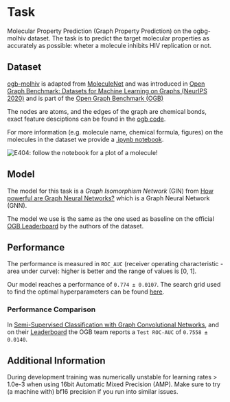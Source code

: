 # Task

Molecular Property Prediction (Graph Property Prediction) on the ogbg-molhiv dataset. The task is to predict the target molecular properties as accurately as possible: wheter a molecule inhibits HIV replication or not.

## Dataset

[ogb-molhiv](https://ogb.stanford.edu/docs/graphprop/#ogbg-mol) is adapted from [MoleculeNet](https://pubs.rsc.org/en/content/articlelanding/2018/sc/c7sc02664a) and was introduced in [Open Graph Benchmark: Datasets for Machine Learning on Graphs (NeurIPS 2020)](https://paperswithcode.com/paper/open-graph-benchmark-datasets-for-machine)
and is part of the [Open Graph Benchmark (OGB)](https://ogb.stanford.edu/)

The nodes are atoms, and the edges of the graph are chemical bonds, exact feature desciptions can be found in the [ogb code](https://github.com/snap-stanford/ogb/blob/master/ogb/utils/features.py).

For more information (e.g. molecule name, chemical formula, figures) on the molecules in the dataset we provide a [.ipynb notebook](visualize.ipynb).

![E404: follow the notebook for a plot of a molecule!](random_molecule.png)

## Model

The model for this task is a *Graph Isomorphism Network* (GIN) from [How powerful are Graph Neural Networks?](https://arxiv.org/abs/1810.00826v3) which is a Graph Neural Network (GNN).

The model we use is the same as the one used as baseline on the official [OGB Leaderboard](https://ogb.stanford.edu/docs/leader_graphprop/) by the authors of the dataset.

## Performance

The performance is measured in `ROC_AUC` (receiver operating characteristic - area under curve): higher is better and the range of values is [0, 1].

Our model reaches a performance of `0.774 ± 0.0107`. The search grid used to find the optimal hyperparameters can be found [here](../../baselines/graph.yaml).

### Performance Comparison

In [Semi-Supervised Classification with Graph Convolutional Networks]((https://arxiv.org/abs/1609.02907)), and on their [Leaderboard](https://ogb.stanford.edu/docs/leader_graphprop/) the OGB team reports a `Test ROC-AUC` of `0.7558 ± 0.0140`.

## Additional Information

During development training was numerically unstable for learning rates > 1.0e-3 when using 16bit Automatic Mixed Precision (AMP).
Make sure to try (a machine with) bf16 precision if you run into similar issues.
